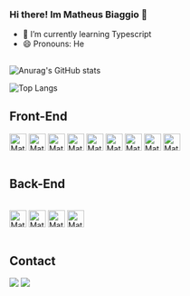 ### Hi there! Im Matheus Biaggio 👋

- 🌱 I’m currently learning Typescript
- 😄 Pronouns: He

##

![Anurag's GitHub stats](https://github-readme-stats.vercel.app/api?username=matheusbiaggio&show_icons=true&theme=dark)

![Top Langs](https://github-readme-stats.vercel.app/api/top-langs/?username=matheusbiaggio&theme=dark)
<br>
<h2>Front-End</h2>
<div style="display: inline_block">
  <img align="center" alt="Matheus-Js" height="30" src="https://img.shields.io/badge/JavaScript-F7DF1E?style=for-the-badge&logo=javascript&logoColor=black">
  <img align="center" alt="Matheus-React" height="30" src="https://img.shields.io/badge/React-20232A?style=for-the-badge&logo=react&logoColor=61DAFB">
  <img align="center" alt="Matheus-Redux" height="30" src="https://img.shields.io/badge/Redux-593D88?style=for-the-badge&logo=redux&logoColor=white">
  <img align="center" alt="Matheus-HTML" height="30" src="https://img.shields.io/badge/HTML5-E34F26?style=for-the-badge&logo=html5&logoColor=white">
  <img align="center" alt="Matheus-CSS" height="30" src="https://img.shields.io/badge/CSS3-1572B6?style=for-the-badge&logo=css3&logoColor=white">
  <img align="center" alt="Matheus-SC" height="30" src="https://img.shields.io/badge/styled--components-DB7093?style=for-the-badge&logo=styled-components&logoColor=white">
  <img align="center" alt="Matheus-Jest" height="30" src="https://img.shields.io/badge/Jest-323330?style=for-the-badge&logo=Jest&logoColor=white">
  <img align="center" alt="Matheus-RTL" height="30" src="https://img.shields.io/badge/testing%20library-323330?style=for-the-badge&logo=testing-library&logoColor=red"> 
  <img align="center" alt="Matheus-Typescript" height="30" src="https://img.shields.io/badge/TypeScript-007ACC?style=for-the-badge&logo=typescript&logoColor=white"> 
</div>
<br>
<h2>Back-End</h2>
<div style="display: inline_block"><br>
  <img align="center" alt="Matheus-DOCKER" height="30" src="https://img.shields.io/badge/docker-%230db7ed.svg?style=for-the-badge&logo=docker&logoColor=white">
  <img align="center" alt="Matheus-MYSQL" height="30" src="https://img.shields.io/badge/MySQL-00000F?style=for-the-badge&logo=mysql&logoColor=white">
  <img align="center" alt="Matheus-NODE" height="30" src="https://img.shields.io/badge/Node.js-43853D?style=for-the-badge&logo=node.js&logoColor=white">
  <img align="center" alt="Matheus-SQUELIZE" height="30" src="https://img.shields.io/badge/sequelize-323330?style=for-the-badge&logo=sequelize&logoColor=blue">
</div>
<br>

<div> 
  <h2>Contact</h2>
  <a href = "mailto:matheusbiaggio@gmail.com"><img src="https://img.shields.io/badge/-Gmail-%23333?style=for-the-badge&logo=gmail&logoColor=white" target="_blank"></a>
  <a href="https://www.linkedin.com/in/matheus-biaggio" target="_blank"><img src="https://img.shields.io/badge/-LinkedIn-%230077B5?style=for-the-badge&logo=linkedin&logoColor=white" target="_blank"></a> 
  
</div>
